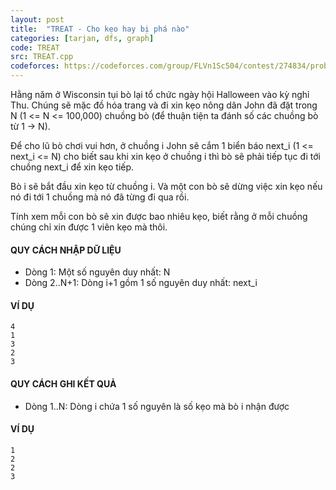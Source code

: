 ```yaml
---
layout: post
title:  "TREAT - Cho kẹo hay bị phá nào"
categories: [tarjan, dfs, graph]
code: TREAT
src: TREAT.cpp
codeforces: https://codeforces.com/group/FLVn1Sc504/contest/274834/problem/X
---
```



Hằng năm ở Wisconsin tụi bò lại tổ chức ngày hội Halloween vào kỳ nghỉ Thu. Chúng sẽ mặc đồ hóa trang và đi xin kẹo nông dân John đã đặt trong N (1 <= N <= 100,000) chuồng bò (để thuận tiện ta đánh số các chuồng bò từ 1 -> N).

Để cho lũ bò chơi vui hơn, ở chuồng i John sẽ cắm 1 biển báo next\_i (1 <= next\_i <= N) cho biết sau khi xin kẹo ở chuồng i thì bò sẽ phải tiếp tục đi tới chuồng next\_i để xin kẹo tiếp.

Bò i sẽ bắt đầu xin kẹo từ chuồng i. Và một con bò sẽ dừng việc xin kẹo nếu nó đi tới 1 chuồng mà nó đã từng đi qua rồi.

Tính xem mỗi con bò sẽ xin được bao nhiêu kẹo, biết rằng ở mỗi chuồng chúng chỉ xin được 1 viên kẹo mà thôi.

#### QUY CÁCH NHẬP DỮ LIỆU

+ Dòng 1: Một số nguyên duy nhất: N
+ Dòng 2..N+1: Dòng i+1 gồm 1 số nguyên duy nhất: next\_i

#### VÍ DỤ

```
4
1
3
2
3
```

#### QUY CÁCH GHI KẾT QUẢ

+ Dòng 1..N: Dòng i chứa 1 số nguyên là số kẹo mà bò i nhận được

#### VÍ DỤ

```
1
2
2
3
```

<!--more-->

